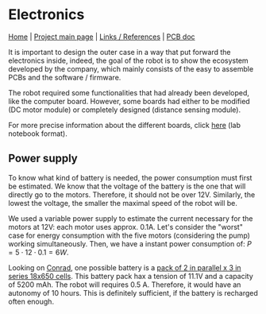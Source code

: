 # Electronics

[Home](../../../README.md) | [Project main page](../../vacrob.md) | [Links / References](../../docs/refs.md) | [PCB doc](./pcb.md)

It is important to design the outer case in a way that put forward the electronics inside, indeed, the goal of the robot is to show the ecosystem developed by the company, which mainly consists of the easy to assemble PCBs and the software / firmware.

The robot required some functionalities that had already been developed, like the computer board. However, some boards had either to be modified (DC motor module) or completely designed (distance sensing module).

For more precise information about the different boards, click [here](./docs/pcb/pcb.md) (lab notebook format).

## Power supply

To know what kind of battery is needed, the power consumption must first be estimated. We know that the voltage of the battery is the one that will directly go to the motors. Therefore, it should not be over 12V. Similarly, the lowest the voltage, the smaller the maximal speed of the robot will be.

We used a variable power supply to estimate the current necessary for the motors at 12V: each motor uses approx. 0.1A. Let's consider the "worst" case for energy consumption with the five motors (considering  the pump) working simultaneously. Then, we have a instant power consumption of: $P = 5 \cdot 12 \cdot 0.1 = 6W$.

Looking on [Conrad](https://www.conrad.ch), one possible battery is a [pack of 2 in parallel x 3 in series 18x650 cells](https://www.conrad.ch/fr/p/pack-de-piles-rechargeables-6x-18650-li-ion-ansmann-2447-3050-01-11-1-v-5200-mah-1547351.html). This battery pack hax a tension of 11.1V and a capacity of 5200 mAh. The robot will requires 0.5 A. Therefore, it would have an autonomy of 10 hours. This is definitely sufficient, if the battery is recharged often enough.

